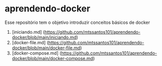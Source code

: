 # aprendendo-docker
Esse repositório tem o objetivo introduzir conceitos básicos de docker

1. [iniciando.md] (https://github.com/mtssantos101/aprendendo-docker/blob/main/iniciando.md)
2. [docker-file.md] (https://github.com/mtssantos101/aprendendo-docker/blob/main/docker-file.md)
3. [docker-compose.md] (https://github.com/mtssantos101/aprendendo-docker/blob/main/docker-compose.md)